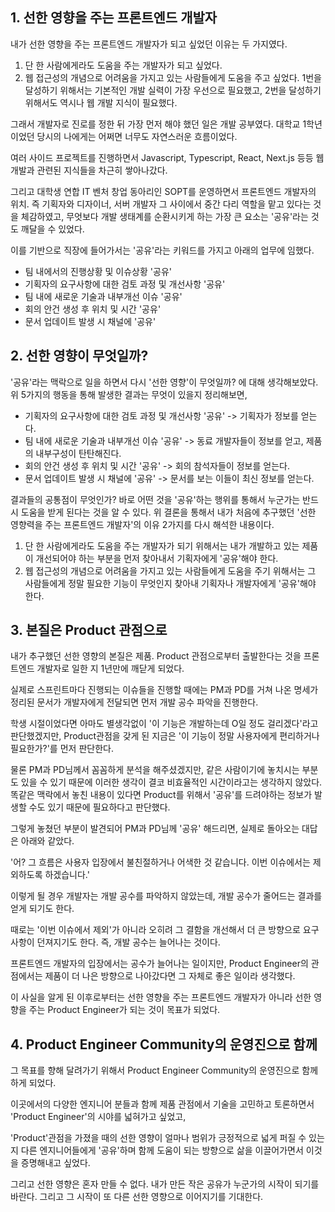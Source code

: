 ## 1. 선한 영향을 주는 프론트엔드 개발자

내가 선한 영향을 주는 프론트엔드 개발자가 되고 싶었던 이유는 두 가지였다.

1. 단 한 사람에게라도 도움을 주는 개발자가 되고 싶었다.
2. 웹 접근성의 개념으로 어려움을 가지고 있는 사람들에게 도움을 주고 싶었다.
   1번을 달성하기 위해서는 기본적인 개발 실력이 가장 우선으로 필요했고, 2번을 달성하기 위해서도 역시나 웹 개발 지식이 필요했다.

그래서 개발자로 진로를 정한 뒤 가장 먼저 해야 했던 일은 개발 공부였다. 대학교 1학년이었던 당시의 나에게는 어쩌면 너무도 자연스러운 흐름이었다.

여러 사이드 프로젝트를 진행하면서 Javascript, Typescript, React, Next.js 등등 웹 개발과 관련된 지식들을 차근히 쌓아나갔다.

그리고 대학생 연합 IT 벤처 창업 동아리인 SOPT를 운영하면서 프론트엔드 개발자의 위치. 즉 기획자와 디자이너, 서버 개발자 그 사이에서 중간 다리 역할을 맡고 있다는 것을 체감하였고, 무엇보다 개발 생태계를 순환시키게 하는 가장 큰 요소는 '공유'라는 것도 깨달을 수 있었다.

이를 기반으로 직장에 들어가서는 '공유'라는 키워드를 가지고 아래의 업무에 임했다.

- 팀 내에서의 진행상황 및 이슈상황 '공유'
- 기획자의 요구사항에 대한 검토 과정 및 개선사항 '공유'
- 팀 내에 새로운 기술과 내부개선 이슈 '공유'
- 회의 안건 생성 후 위치 및 시간 '공유'
- 문서 업데이트 발생 시 채널에 '공유'

## 2. 선한 영향이 무엇일까?

'공유'라는 맥락으로 일을 하면서 다시 '선한 영향'이 무엇일까? 에 대해 생각해보았다.
위 5가지의 행동을 통해 발생한 결과는 무엇이 있을지 정리해보면,

- 기획자의 요구사항에 대한 검토 과정 및 개선사항 '공유' -> 기획자가 정보를 얻는다.
- 팀 내에 새로운 기술과 내부개선 이슈 '공유' -> 동료 개발자들이 정보를 얻고, 제품의 내부구성이 탄탄해진다.
- 회의 안건 생성 후 위치 및 시간 '공유' -> 회의 참석자들이 정보를 얻는다.
- 문서 업데이트 발생 시 채널에 '공유' -> 문서를 보는 이들이 최신 정보를 얻는다.

결과들의 공통점이 무엇인가?
바로 어떤 것을 '공유'하는 행위를 통해서 누군가는 반드시 도움을 받게 된다는 것을 알 수 있다.
위 결론을 통해서 내가 처음에 추구했던 '선한 영향력을 주는 프론트엔드 개발자'의 이유 2가지를 다시 해석한 내용이다.

1. 단 한 사람에게라도 도움을 주는 개발자가 되기 위해서는 내가 개발하고 있는 제품이 개선되어야 하는 부분을 먼저 찾아내서 기획자에게 '공유'해야 한다.
2. 웹 접근성의 개념으로 어려움을 가지고 있는 사람들에게 도움을 주기 위해서는 그 사람들에게 정말 필요한 기능이 무엇인지 찾아내 기획자나 개발자에게 '공유'해야 한다.

## 3. 본질은 Product 관점으로

내가 추구했던 선한 영향의 본질은 제품. Product 관점으로부터 출발한다는 것을 프론트엔드 개발자로 일한 지 1년만에 깨닫게 되었다.

실제로 스프린트마다 진행되는 이슈들을 진행할 때에는 PM과 PD를 거쳐 나온 명세가 정리된 문서가 개발자에게 전달되면 먼저 개발 공수 파악을 진행한다.

학생 시절이었다면 아마도 별생각없이 '이 기능은 개발하는데 O일 정도 걸리겠다'라고 판단했겠지만, Product관점을 갖게 된 지금은 '이 기능이 정말 사용자에게 편리하거나 필요한가?'를 먼저 판단한다.

물론 PM과 PD님께서 꼼꼼하게 분석을 해주셨겠지만, 같은 사람이기에 놓치시는 부분도 있을 수 있기 때문에 이러한 생각이 결코 비효율적인 시간이라고는 생각하지 않았다. 똑같은 맥락에서 놓친 내용이 있다면 Product를 위해서 '공유'를 드려야하는 정보가 발생할 수도 있기 때문에 필요하다고 판단했다.

그렇게 놓쳤던 부분이 발견되어 PM과 PD님께 '공유' 해드리면, 실제로 돌아오는 대답은 아래와 같았다.

'어? 그 흐름은 사용자 입장에서 불친절하거나 어색한 것 같습니다. 이번 이슈에서는 제외하도록 하겠습니다.'

이렇게 될 경우 개발자는 개발 공수를 파악하지 않았는데, 개발 공수가 줄어드는 결과를 얻게 되기도 한다.

때로는 '이번 이슈에서 제외'가 아니라 오히려 그 결함을 개선해서 더 큰 방향으로 요구사항이 던져지기도 한다. 즉, 개발 공수는 늘어나는 것이다.

프론트엔드 개발자의 입장에서는 공수가 늘어나는 일이지만, Product Engineer의 관점에서는 제품이 더 나은 방향으로 나아갔다면 그 자체로 좋은 일이라 생각했다.

이 사실을 알게 된 이후로부터는 선한 영향을 주는 프론트엔드 개발자가 아니라 선한 영향을 주는 Product Engineer가 되는 것이 목표가 되었다.

## 4. Product Engineer Community의 운영진으로 함께

그 목표를 향해 달려가기 위해서 Product Engineer Community의 운영진으로 함께하게 되었다.

이곳에서의 다양한 엔지니어 분들과 함께 제품 관점에서 기술을 고민하고 토론하면서 'Product Engineer'의 시야를 넓혀가고 싶었고,

'Product'관점을 가졌을 때의 선한 영향이 얼마나 범위가 긍정적으로 넓게 퍼질 수 있는지 다른 엔지니어들에게 '공유'하며 함께 도움이 되는 방향으로 삶을 이끌어가면서 이것을 증명해내고 싶었다.

그리고 선한 영향은 혼자 만들 수 없다. 내가 만든 작은 공유가 누군가의 시작이 되기를 바란다. 그리고 그 시작이 또 다른 선한 영향으로 이어지기를 기대한다.
